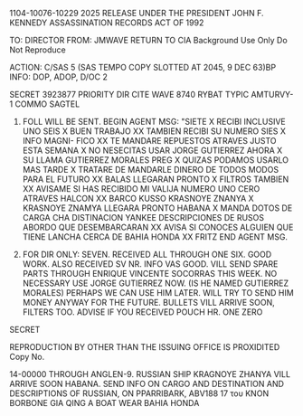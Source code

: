 1104-10076-10229 2025 RELEASE UNDER THE PRESIDENT JOHN F. KENNEDY ASSASSINATION RECORDS ACT OF 1992

TO: DIRECTOR
FROM: JMWAVE
RETURN TO CIA
Background Use Only
Do Not Reproduce

ACTION: C/SAS 5 (SAS TEMPO COPY SLOTTED AT 2045, 9 DEC 63)BP
INFO: DOP, ADOP, D/OC 2

SECRET 3923877
PRIORITY DIR CITE WAVE 8740
RYBAT TYPIC AMTURVY-1 COMMO SAGTEL

1. FOLL WILL BE SENT. BEGIN AGENT MSG: "SIETE X RECIBI INCLUSIVE
UNO SEIS X BUEN TRABAJO XX TAMBIEN RECIBI SU NUMERO SIES X INFO MAGNI-
FICO XX TE MANDARE REPUESTOS ATRAVES JUSTO ESTA SEMANA X NO NESECITAS
USAR JORGE GUTIERREZ AHORA X SU LLAMA GUTIERREZ MORALES PREG X QUIZAS
PODAMOS USARLO MAS TARDE X TRATARE DE MANDARLE DINERO DE TODOS MODOS
PARA EL FUTURO XX BALAS LLEGARAN PRONTO X FILTROS TAMBIEN XX AVISAME
SI HAS RECIBIDO MI VALIJA NUMERO UNO CERO ATRAVES HALCON XX BARCO
KUSSO KRASNOYE ZNANYA X KRASNOYE ZNAMYA LLEGARA PRONTO HABANA X MANDA
DOTOS DE CARGA CHA DISTINACION YANKEE DESCRIPCIONES DE RUSOS ABORDO
QUE DESEMBARCARAN XX AVISA SI CONOCES ALGUIEN QUE TIENE LANCHA CERCA
DE BAHIA HONDA XX FRITZ END AGENT MSG.

2. FOR DIR ONLY: SEVEN. RECEIVED ALL THROUGH ONE SIX. GOOD
WORK. ALSO RECEIVED SV NR. INFO VAS GOOD. VILL SEND SPARE PARTS
THROUGH ENRIQUE VINCENTE SOCORRAS THIS WEEK. NO NECESSARY USE JORGE
GUTIERREZ NOW. (IS HE NAMED GUTIERREZ MORALES) PERHAPS WE CAN USE HIM
LATER. WILL TRY TO SEND HIM MONEY ANYWAY FOR THE FUTURE. BULLETS VILL
ARRIVE SOON, FILTERS TOO. ADVISE IF YOU RECEIVED POUCH HR. ONE ZERO

SECRET

REPRODUCTION BY OTHER THAN THE ISSUING OFFICE IS PROXIDITED Copy No.

14-00000
THROUGH ANGLEN-9. RUSSIAN SHIP KRAGNOYE ZHANYA VILL ARRIVE SOON HABANA.
SEND INFO ON CARGO AND DESTINATION AND DESCRIPTIONS OF RUSSIAN, ON
PPARRIBARK, ABV188 17 του ΚΝON BORBONE GIA QING A BOAT
WEAR BAHIA HONDA
